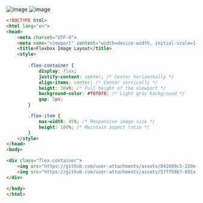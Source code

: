 ![image](https://github.com/user-attachments/assets/041609c5-220e-4241-94dc-9621cfeda0a0)   ![image](https://github.com/user-attachments/assets/57ff58b7-691a-47ff-8cf7-593a6f189db9)
```html  
<!DOCTYPE html>  
<html lang="en">  
<head>  
    <meta charset="UTF-8">  
    <meta name="viewport" content="width=device-width, initial-scale=1.0">  
    <title>Flexbox Image Layout</title>  
    <style>  
         
        .flex-container {  
            display: flex;  
            justify-content: center; /* Center horizontally */  
            align-items: center; /* Center vertically */  
            height: 30vh; /* Full height of the viewport */  
            background-color: #f0f0f0; /* Light gray background */
            gap: 5px;
        }  

        .flex-item {  
            max-width: 45%; /* Responsive image size */  
            height: 100%; /* Maintain aspect ratio */  
        }  
    </style>  
</head>  
<body>  

<div class="flex-container">  
    <img src="https://github.com/user-attachments/assets/041609c5-220e-4241-94dc-9621cfeda0a0" alt="Descriptive Alt Text" class="flex-item">
    <img src="https://github.com/user-attachments/assets/57ff58b7-691a-47ff-8cf7-593a6f189db9" alt="Descriptive Alt Text" class="flex-item">  
</div>  

</body>  
</html>
```
